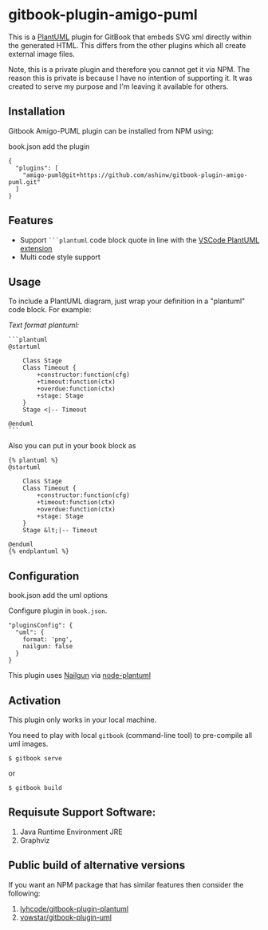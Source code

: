 # gitbook-plugin-amigo-puml

This is a [PlantUML](http://www.plantuml.com/index.html) plugin for GitBook that embeds SVG xml directly within the generated HTML. This differs from the other plugins which all create external image files.  

Note, this is a private plugin and therefore you cannot get it via NPM. The reason this is private is because I have no intention of supporting it. It was created to serve my purpose and I'm leaving it available for others.


## Installation

Gitbook Amigo-PUML plugin can be installed from NPM using:

book.json add the plugin

```
{
  "plugins": [
    "amigo-puml@git+https://github.com/ashinw/gitbook-plugin-amigo-puml.git"
  ]
}
```

## Features

* Support `` ```plantuml `` code block quote in line with the [VSCode PlantUML extension](https://github.com/qjebbs/vscode-plantuml)
* Multi code style support

## Usage

To include a PlantUML diagram, just wrap your definition in a "plantuml" code block. For example:

*Text format plantuml:*

<pre><code>```plantuml
@startuml

	Class Stage
	Class Timeout {
		+constructor:function(cfg)
		+timeout:function(ctx)
		+overdue:function(ctx)
		+stage: Stage
	}
 	Stage &lt;|-- Timeout

@enduml
```
</code></pre>

Also you can put in your book block as

```
{% plantuml %}
@startuml

	Class Stage
	Class Timeout {
		+constructor:function(cfg)
		+timeout:function(ctx)
		+overdue:function(ctx)
		+stage: Stage
	}
 	Stage &lt;|-- Timeout

@enduml
{% endplantuml %}
```

## Configuration

book.json add the uml options

Configure plugin in `book.json`.


```
"pluginsConfig": {
  "uml": {
    format: 'png',
    nailgun: false
  }
}
```

This plugin uses [Nailgun](http://martiansoftware.com/nailgun/) via [node-plantuml](https://github.com/markushedvall/node-plantuml)


## Activation

This plugin only works in your local machine. 


You need to play with local `gitbook` (command-line tool) to pre-compile all uml images.

```$ gitbook serve```

or

```$ gitbook build```


## Requisute Support Software:
1. Java Runtime Environment JRE
1. Graphviz


## Public build of alternative versions
If you want an NPM package that has similar features then consider the following:
1. [lyhcode/gitbook-plugin-plantuml](https://github.com/lyhcode/gitbook-plugin-plantuml)
1. [vowstar/gitbook-plugin-uml](https://github.com/vowstar/gitbook-plugin-uml)
